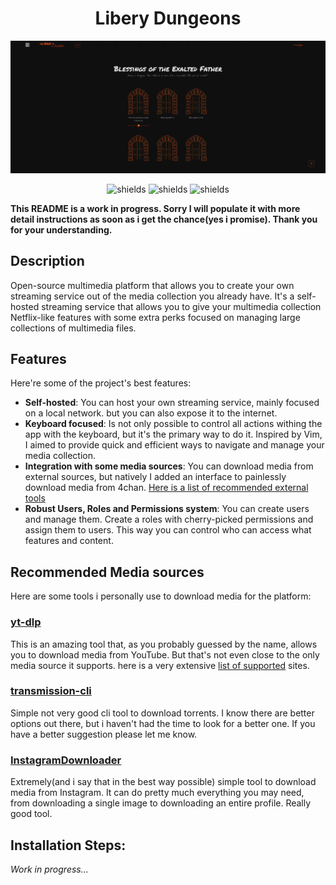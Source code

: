 <h1 align="center" id="title">Libery Dungeons</h1>

<p align="center">
    <img src="https://raw.githubusercontent.com/Gerardo115pp/LiberyDungeon/refs/heads/master/Docs/resources/app_screenshots/dungeons_screenshot.png" alt="project-image">
</p>

<p align="center">
    <img src="https://img.shields.io/badge/Arch_Linux-1793D1?style=for-the-badge&amp;logo=arch-linux&amp;logoColor=white" alt="shields">
    <img src="https://img.shields.io/badge/Linux-FCC624?style=for-the-badge&amp;logo=linux&amp;logoColor=black" alt="shields">
    <img src="https://img.shields.io/badge/Go-00ADD8?style=for-the-badge&amp;logo=go&amp;logoColor=white" alt="shields">
</p>

**This README is a work in progress. Sorry I will populate it with more detail instructions as soon as i get the chance(yes i promise). Thank you for your understanding.**

## Description
Open-source multimedia platform that allows you to create your own streaming service out of the media collection you already have. It's a self-hosted streaming service that allows you to give your multimedia collection Netflix-like features with some extra perks focused on managing large collections of multimedia files.

    
## Features
Here're some of the project's best features:

- **Self-hosted**: You can host your own streaming service, mainly focused on a local network. but you can also expose it to the internet.
- **Keyboard focused**: Is not only possible to control all actions withing the app with the keyboard, but it's the primary way to do it. Inspired by Vim, I aimed to provide quick and efficient ways to navigate and manage your media collection.
- **Integration with some media sources**: You can download media from external sources, but natively I added an interface to painlessly download media from 4chan. [Here is a list of recommended external tools](https://github.com/Gerardo115pp/LiberyDungeon/tree/master?tab=readme-ov-file#recommended-media-sources)
- **Robust Users, Roles and Permissions system**: You can create users and manage them. Create a roles with cherry-picked permissions and assign them to users. This way you can control who can access what features and content.


## Recommended Media sources
Here are some tools i personally use to download media for the platform:

### [yt-dlp](https://github.com/yt-dlp/yt-dlp)
This is an amazing tool that, as you probably guessed by the name, allows you to download media from YouTube. But that's not even close to the only media source it supports. here is a very extensive [list of supported](https://github.com/yt-dlp/yt-dlp/blob/master/supportedsites.md) sites.
### [transmission-cli](https://wiki.archlinux.org/title/Transmission)
Simple not very good cli tool to download torrents. I know there are better options out there, but i haven't had the time to look for a better one. If you have a better suggestion please let me know.
### [InstagramDownloader](https://github.com/igdownloader/InstagramDownloader)
Extremely(and i say that in the best way possible) simple tool to download media from Instagram. It can do pretty much everything you may need, from downloading a single image to downloading an entire profile. Really good tool.

## Installation Steps:


*Work in progress...*